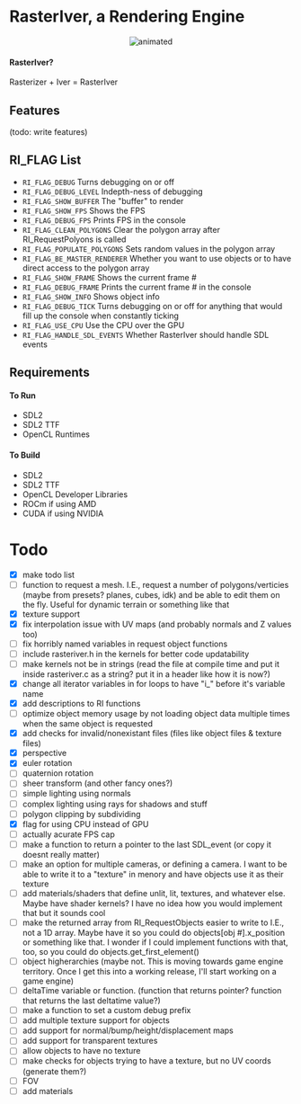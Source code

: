 # RasterIver, a Rendering Engine
<p align="center">
  <img src="https://mynameisthe.com/f/1749237242096-rasteriver_example.gif" alt="animated" >
</p>

#### RasterIver?
Rasterizer + Iver = RasterIver

## Features
(todo: write features)

## RI_FLAG List
- `RI_FLAG_DEBUG` Turns debugging on or off
- `RI_FLAG_DEBUG_LEVEL` Indepth-ness of debugging 
- `RI_FLAG_SHOW_BUFFER` The "buffer" to render
- `RI_FLAG_SHOW_FPS` Shows the FPS
- `RI_FLAG_DEBUG_FPS` Prints FPS in the console
- `RI_FLAG_CLEAN_POLYGONS` Clear the polygon array after RI_RequestPolyons is called
- `RI_FLAG_POPULATE_POLYGONS` Sets random values in the polygon array
- `RI_FLAG_BE_MASTER_RENDERER` Whether you want to use objects or to have direct access to the polygon array
- `RI_FLAG_SHOW_FRAME` Shows the current frame #
- `RI_FLAG_DEBUG_FRAME` Prints the current frame # in the console
- `RI_FLAG_SHOW_INFO` Shows object info
- `RI_FLAG_DEBUG_TICK` Turns debugging on or off for anything that would fill up the console when constantly ticking
- `RI_FLAG_USE_CPU` Use the CPU over the GPU
- `RI_FLAG_HANDLE_SDL_EVENTS` Whether RasterIver should handle SDL events

## Requirements
#### To Run
- SDL2
- SDL2 TTF
- OpenCL Runtimes
#### To Build
- SDL2
- SDL2 TTF
- OpenCL Developer Libraries
- ROCm if using AMD
- CUDA if using NVIDIA


# Todo
- [x] make todo list
- [ ] function to request a mesh. I.E., request a number of polygons/verticies (maybe from presets? planes, cubes, idk) and be able to edit them on the fly. Useful for dynamic terrain or something like that
- [x] texture support
- [x] fix interpolation issue with UV maps (and probably normals and Z values too)
- [ ] fix horribly named variables in request object functions
- [ ] include rasteriver.h in the kernels for better code updatability
- [ ] make kernels not be in strings (read the file at compile time and put it inside rasteriver.c as a string? put it in a header like how it is now?)
- [x] change all iterator variables in for loops to have "i_" before it's variable name
- [x] add descriptions to RI functions
- [ ] optimize object memory usage by not loading object data multiple times when the same object is requested
- [x] add checks for invalid/nonexistant files (files like object files & texture files)
- [x] perspective
- [x] euler rotation
- [ ] quaternion rotation
- [ ] sheer transform (and other fancy ones?)
- [ ] simple lighting using normals
- [ ] complex lighting using rays for shadows and stuff
- [ ] polygon clipping by subdividing
- [x] flag for using CPU instead of GPU
- [ ] actually acurate FPS cap
- [ ] make a function to return a pointer to the last SDL_event (or copy it doesnt really matter)
- [ ] make an option for multiple cameras, or defining a camera. I want to be able to write it to a "texture" in menory and have objects use it as their texture
- [ ] add materials/shaders that define unlit, lit, textures, and whatever else. Maybe have shader kernels? I have no idea how you would implement that but it sounds cool
- [ ] make the returned array from RI_RequestObjects easier to write to I.E., not a 1D array. Maybe have it so you could do objects[obj #].x_position or something like that. I wonder if I could implement functions with that, too, so you could do objects.get_first_element()
- [ ] object higherarchies (maybe not. This is moving towards game engine territory. Once I get this into a working release, I'll start working on a game engine)
- [ ] deltaTime variable or function. (function that returns pointer? function that returns the last deltatime value?)
- [ ] make a function to set a custom debug prefix
- [ ] add multiple texture support for objects
- [ ] add support for normal/bump/height/displacement maps
- [ ] add support for transparent textures
- [ ] allow objects to have no texture
- [ ] make checks for objects trying to have a texture, but no UV coords (generate them?)
- [ ] FOV
- [ ] add materials